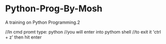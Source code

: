 # Python-Prog-By-Mosh
A training on Python Programming.2

//In cmd promt type: python
//you will enter into pythom shell
//to exit it 'ctrl + z' then hit enter
